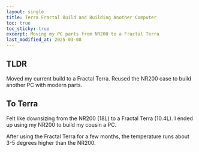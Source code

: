```yaml
---
layout: single
title: Terra Fractal Build and Building Another Computer 
toc: true
toc_sticky: true
excerpt: Moving my PC parts from NR200 to a Fractal Terra 
last_modified_at: 2025-03-08
---
```


## TLDR
Moved my current build to a Fractal Terra. Reused the NR200 case to build another PC with modern parts.

## To Terra
Felt like downsizing from the NR200 (18L) to a Fractal Terra (10.4L). 
I ended up using my NR200 to build my cousin a PC. 

After using the Fractal Terra for a few months, the temperature runs about 3-5 degrees higher than the NR200. 

